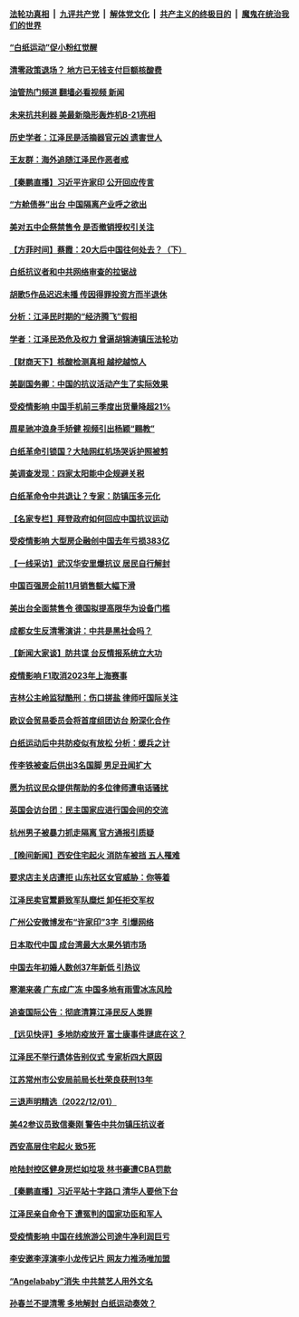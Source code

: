 ####  [法轮功真相](../../../../basic/blob/master/README.md?t=12031502) &nbsp;|&nbsp; [九评共产党](../../../../9ping.md/blob/master/README.md?t=12031502) &nbsp;|&nbsp; [解体党文化](../../../../jtdwh.md/blob/master/README.md?t=12031502)  &nbsp;|&nbsp; [共产主义的终极目的](../../../../gczydzjmd.md/blob/master/README.md?t=12031502) &nbsp;|&nbsp; [魔鬼在统治我们的世界](../../../../mgztzwmdsj.md/blob/master/README.md?t=12031502) 

#### [“白纸运动”促小粉红觉醒](../pages/nsc413/n13877842.md?t=12031502) 

#### [清零政策退场？ 地方已无钱支付巨额核酸费](../pages/nsc413/n13877664.md?t=12031502) 

#### [油管热门频道 翻墙必看视频 新闻](http://129.146.143.75:81/youtube.html?12031502)

#### [未来抗共利器 美最新隐形轰炸机B-21亮相](../pages/nsc413/n13877758.md?t=12031502) 

#### [历史学者：江泽民是活摘器官元凶 遗害世人](../pages/nsc413/n13877707.md?t=12031502) 

#### [王友群：海外追随江泽民作恶者戒](../pages/nsc413/n13877699.md?t=12031502) 

#### [【秦鹏直播】习近平许家印 公开回应传言](../pages/nsc413/n13877696.md?t=12031502) 

#### [“方舱债券”出台 中国隔离产业呼之欲出](../pages/nsc413/n13876933.md?t=12031502) 

#### [美对五中企祭禁售令 是否撤销授权引关注](../pages/nsc413/n13877620.md?t=12031502) 

#### [【方菲时间】蔡霞：20大后中国往何处去？（下）](../pages/nsc413/n13877445.md?t=12031502) 

#### [白纸抗议者和中共网络审查的拉锯战](../pages/nsc413/n13877688.md?t=12031502) 

#### [胡歌5作品迟迟未播 传因得罪投资方而半退休](../pages/nsc413/n13877671.md?t=12031502) 

#### [分析：江泽民时期的“经济腾飞”假相](../pages/nsc413/n13877564.md?t=12031502) 

#### [学者：江泽民恐危及权力 曾逼胡锦涛镇压法轮功](../pages/nsc413/n13877670.md?t=12031502) 

#### [【财商天下】核酸检测真相 越挖越惊人](../pages/nsc413/n13877638.md?t=12031502) 

#### [美副国务卿：中国的抗议活动产生了实际效果](../pages/nsc413/n13877653.md?t=12031502) 

#### [受疫情影响 中国手机前三季度出货量降超21%](../pages/nsc413/n13877650.md?t=12031502) 

#### [周星驰冲浪身手矫健 视频引出杨颖“赐教”](../pages/nsc413/n13877649.md?t=12031502) 

#### [白纸革命引锁国？大陆网红机场哭诉护照被剪](../pages/nsc413/n13877625.md?t=12031502) 

#### [美调查发现：四家太阳能中企规避关税](../pages/nsc413/n13877642.md?t=12031502) 

#### [白纸革命令中共退让？专家：防镇压多元化](../pages/nsc413/n13877636.md?t=12031502) 

#### [【名家专栏】拜登政府如何回应中国抗议运动](../pages/nsc413/n13877490.md?t=12031502) 

#### [受疫情影响 大型房企融创中国去年亏损383亿](../pages/nsc413/n13877621.md?t=12031502) 

#### [【一线采访】武汉华安⾥爆抗议 居民自行解封](../pages/nsc413/n13877591.md?t=12031502) 


#### [中国百强房企前11月销售额大幅下滑](../pages/nsc413/n13877619.md?t=12031502) 

#### [美出台全面禁售令 德国拟提高限华为设备门槛](../pages/nsc413/n13877585.md?t=12031502) 

#### [成都女生反清零演讲：中共是黑社会吗？](../pages/nsc413/n13877557.md?t=12031502) 

#### [【新闻大家谈】防共谍 台反情报系统立大功](../pages/nsc413/n13877501.md?t=12031502) 

#### [疫情影响 F1取消2023年上海赛事](../pages/nsc413/n13877549.md?t=12031502) 

#### [吉林公主岭监狱酷刑：伤口搓盐 律师吁国际关注](../pages/nsc413/n13877570.md?t=12031502) 

#### [欧议会贸易委员会将首度组团访台 盼深化合作](../pages/nsc413/n13877397.md?t=12031502) 

#### [白纸运动后中共防疫似有放松 分析：缓兵之计](../pages/nsc413/n13877425.md?t=12031502) 

#### [传李铁被查后供出3名国脚 男足丑闻扩大](../pages/nsc413/n13877406.md?t=12031502) 

#### [愿为抗议民众提供帮助的多位律师遭电话骚扰](../pages/nsc413/n13877391.md?t=12031502) 

#### [英国会访台团：民主国家应进行国会间的交流](../pages/nsc413/n13877290.md?t=12031502) 

#### [杭州男子被暴力抓走隔离 官方通报引质疑](../pages/nsc413/n13877289.md?t=12031502) 

#### [【晚间新闻】西安住宅起火 消防车被挡 五人罹难](../pages/nsc413/n13877357.md?t=12031502) 


#### [要求店主关店遭拒 山东社区女官威胁：你等着](../pages/nsc413/n13877354.md?t=12031502) 



#### [江泽民卖官鬻爵致军队糜烂 卸任拒交军权](../pages/nsc413/n13877195.md?t=12031502) 

#### [广州公安微博发布“许家印”3字  引爆网络](../pages/nsc413/n13877313.md?t=12031502) 

#### [日本取代中国 成台湾最大水果外销市场](../pages/nsc413/n13877217.md?t=12031502) 

#### [中国去年初婚人数创37年新低 引热议](../pages/nsc413/n13877255.md?t=12031502) 

#### [寒潮来袭 广东成广冻 中国多地有雨雪冰冻风险](../pages/nsc413/n13877166.md?t=12031502) 

#### [追查国际公告：彻底清算江泽民反人类罪](../pages/nsc413/n13877248.md?t=12031502) 

#### [【远见快评】多地防疫放开 富士康事件谜底在这？](../pages/nsc413/n13877051.md?t=12031502) 

#### [江泽民不举行遗体告别仪式 专家析四大原因](../pages/nsc413/n13877155.md?t=12031502) 

#### [江苏常州市公安局前局长杜荣良获刑13年](../pages/nsc413/n13877095.md?t=12031502) 

#### [三退声明精选（2022/12/01）](../pages/nsc413/n13877141.md?t=12031502) 

#### [美42参议员致信秦刚 警告中共勿镇压抗议者](../pages/nsc413/n13877070.md?t=12031502) 

#### [西安高层住宅起火 致5死](../pages/nsc413/n13877043.md?t=12031502) 

#### [呛陆封控区健身房烂如垃圾 林书豪遭CBA罚款](../pages/nsc413/n13877032.md?t=12031502) 

#### [【秦鹏直播】习近平站十字路口 清华人要他下台](../pages/nsc413/n13877008.md?t=12031502) 

#### [江泽民亲自命令下 遭冤判的国家功臣和军人](../pages/nsc413/n13876685.md?t=12031502) 

#### [受疫情影响 中国在线旅游公司途牛净利润巨亏](../pages/nsc413/n13876978.md?t=12031502) 

#### [李安邀李淳演李小龙传记片 网友力推汤唯加盟](../pages/nsc413/n13876931.md?t=12031502) 

#### [“Angelababy”消失 中共禁艺人用外文名](../pages/nsc413/n13876999.md?t=12031502) 

#### [孙春兰不提清零 多地解封 白纸运动奏效？](../pages/nsc413/n13875533.md?t=12031502) 

<img src='http://gfw-breaker.win/goodnews/indexes/nsc413.md' width='0px' height='0px'/>
